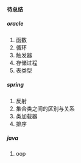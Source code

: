 #### 待总结
##### oracle
1. 函数
2. 循环
3. 触发器
4. 存储过程
5. 表类型

##### spring
1. 反射
2. 集合类之间的区别与关系
3. 类加载器
4. 排序

##### java
1. oop
